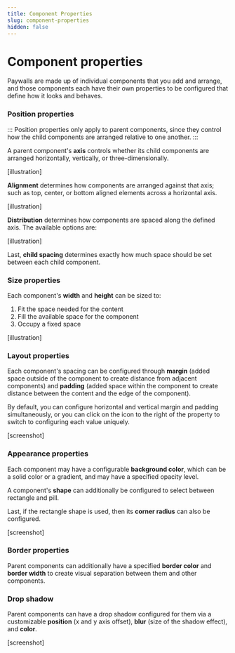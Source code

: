 ```yaml
---
title: Component Properties
slug: component-properties
hidden: false
---
```


# Component properties

Paywalls are made up of individual components that you add and arrange, and those components each have their own properties to be configured that define how it looks and behaves.

### Position properties

:::
Position properties only apply to parent components, since they control how the child components are arranged relative to one another.
:::

A parent component's **axis** controls whether its child components are arranged horizontally, vertically, or three-dimensionally.

[illustration]

**Alignment** determines how components are arranged against that axis; such as top, center, or bottom aligned elements across a horizontal axis.

[illustration]

**Distribution** determines how components are spaced along the defined axis. The available options are:

[illustration]

Last, **child spacing** determines exactly how much space should be set between each child component.

### Size properties

Each component's **width** and **height** can be sized to:

1. Fit the space needed for the content
2. Fill the available space for the component
3. Occupy a fixed space

[illustration]

### Layout properties

Each component's spacing can be configured through **margin** (added space outside of the component to create distance from adjacent components) and **padding** (added space within the component to create distance between the content and the edge of the component).

By default, you can configure horizontal and vertical margin and padding simultaneously, or you can click on the icon to the right of the property to switch to configuring each value uniquely.

[screenshot]

### Appearance properties

Each component may have a configurable **background color**, which can be a solid color or a gradient, and may have a specified opacity level.

A component's **shape** can additionally be configured to select between rectangle and pill.

Last, if the rectangle shape is used, then its **corner radius** can also be configured.

[screenshot]

### Border properties

Parent components can additionally have a specified **border color** and **border width** to create visual separation between them and other components.

### Drop shadow

Parent components can have a drop shadow configured for them via a customizable **position** (x and y axis offset), **blur** (size of the shadow effect), and **color**.

[screenshot]
